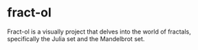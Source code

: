 # fract-ol
Fract-ol is a visually project that delves into the world of fractals, specifically the Julia set and the Mandelbrot set. 
